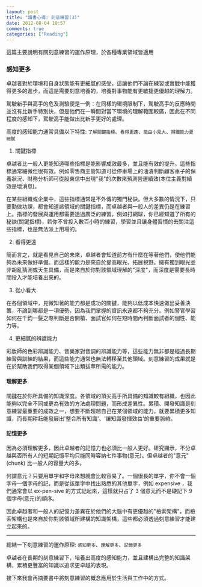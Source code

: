```yaml
---
layout: post
title: "讀書心得: 刻意練習(3)"
date: 2012-08-04 10:57
comments: true
categories: ["Reading"]
---
```

這篇主要說明有關刻意練習的運作原理，於各種專業領域皆適用

<!-- more -->

### 感知更多

卓越者對於環境和自身狀態能有更細膩的感受，這讓他們不論在練習或實戰中能獲得更多的進步，而這是需要刻意培養的，培養對事物能有更敏捷更優越的理解力。

駕駛新手與高手的危及測驗便是一例：在同樣的環境限制下，駕駛高手的反應時間並沒有比新手特別快，但是他們在一瞬間對當下環境的理解範圍較廣，因此在不同程度的感知下，駕駛高手能做出比新手更好的處理。

高度的感知能力通常具備以下特性: `了解關鍵指標`、`看得更遠`、`能由小見大`、`辨識能力更細膩`

1. 關鍵指標

卓越者比一般人更能知道哪些指標是能影響成效最多，並且能有效的提升。這些指標通常細微但很有效。例如零售商主管知道可從停車場上的油漬判斷顧客車子的保養狀況、財務分析師可從股東信中出現"我"的次數來預測營運績效(本位主義對績效是壞消息)。

在某些組織或企業中，這些指標通常是不外傳的獨門秘訣。但大多數的情況下，只要勤做功課，都會知道該領域的關鍵指標，而卓越者與一般人的差異仍是在練習上。指標的發展與運用都需要透過廣泛的練習，例如打網球，你已經知道了所有的秘訣(關鍵指標)，若你不曾投入數百小時的練習，學習並且讓身體習慣的去關注這些指標，也是無法派上用場的。

2. 看得更遠

簡而言之，就是看見自己的未來，卓越者會知道前方有什麼在等著他們，使他們能夠為未來做好準備。而這樣的能力是來自於提高眼光、拓展視野。擁有獨到眼光並非胡亂猜測或天生具備，而是來自於你對該領域理解的"深度"，而深度是需要長時間投入才能培養出來的。

3. 從小看大

在各個領域中，見微知著的能力都是成功的關鍵，能夠以低成本快速做出妥善決策，不論到哪都是一項優勢，因為我們掌握的資訊永遠都不夠充分。例如警官學習如何在千鈞一髮之際判斷是否開槍、面試官如何在短時間內判斷面試者的個性、能力等。


4. 更細膩的辨識能力 

彩妝師的色彩辨識能力、音樂家對音調的辨識能力等，這些能力無非都是經過長期練習與訓練的結果，而這些能力通常也無法轉移至其他領域。刻意練習的成果就是在於幫助我們取得某個領域下出類拔萃所需的能力。

#### 理解更多

關鍵在於你所具備的知識深度。各領域的頂尖高手所具備的知識較有組織，也因此能夠以完全不同或更為有效的方法處理問題，而形成差異性。累積、開發知識是刻意練習最重要的成效之一，想要不斷超越自己在某個領域的能力，就要累積更多知識，而長期耕耘能發展出'整合所有知識'、'讓知識發揮效益'的重要脈絡。

#### 記憶更多

因為必須理解更多，因此卓越者的記憶力也必須比一般人更好。研究顯示，不分卓越與否所有人的短期記憶平均只能同時容納七件事物(意元)。但卓越者的"意元" (chunk) 比一般人的容量大的多。

何謂意元？只要用單字和字母來想就會比較容易了。一個很長的單字，你不會一個字母一個字母的記，而是從該單字中找出熟悉的其他單字，例如 expensive ，我們通常會以 ex-pen-sive 的方式記起來，這樣就只占了 3 個意元而不是硬記下 9 個字母(意元)的順序。

因此卓越者和一般人的記憶力差異在於他們的大腦中有更優越的"檢索架構"，而檢索架構也是來自於你對該領域所建構的知識架構，這些都必須透過刻意練習才能建立起來的。

------------------
  
總結一下刻意練習的運作原理: `感知更多`、`理解更多`、`記憶更多`
  
卓越者在長期的刻意練習下，培養出高度的感知能力，並且建構出完整的知識架構，累積更豐富的知識以追求更卓越的表現。

接下來我會再摘要書中將刻意練習的概念應用於生活與工作中的方式。

